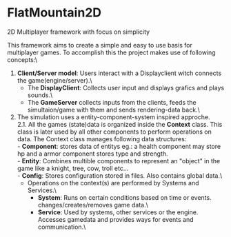 # FlatMountain2D
2D Multiplayer framework with focus on simplicity

This framework aims to create a simple and easy to use basis for multiplayer games.
To accomplish this the project makes use of following concepts:\
1. __Client/Server model__: Users interact with a Displayclient witch connects the game(engine/server).\
    * The __DisplayClient__: Collects user input and displays grafics and plays sounds.\
    * The __GameServer__ collects inputs from the clients, feeds the simultaion/game with them and sends rendering-data back.\
2. The simulation uses a entity-component-system inspired approche.\
    2.1. All the games (state)data is organized inside the __Context__ class.
    This class is later used by all other components to perform operations on data. The Context class manages following data structures:\
        - __Component__: stores data of entitys eg.: a health component may store hp and a armor component stores type and strength.\
        - __Entity__: Combines multible components to represent an "object" in the game like a knight, tree, cow, troll etc...\
        - __Config__: Stores configuration stored in files. Also contains global data.\
    * Operations on the context(s) are performed by Systems and Services.\
        - __System__: Runs on certain conditions based on time or events. changes/creates/removes game data.\
        - __Service__: Used by systems, other services or the engine. Accesses gamedata and provides ways for events and communication.\

